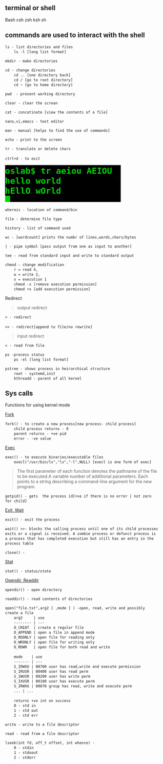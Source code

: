 terminal or shell
----------
Bash 
csh
zsh
ksh
sh

## commands are used to interact with the  shell
```
ls - list directories and files
	ls -l [long list format]
```

```
mkdir - make directories
```

```
cd - change directories
	cd .. [one directory back]
	cd / [go to root directory]
	cd ~ [go to home directory]
```

```
pwd  - present working directory
```

```
clear - clear the screan
```

```
cat - concatinate [view the contents of a file]
```

```
nano,vi,emacs - text editor
```

```
man - manual [helps to find the use of commands]
```

```
echo - print to the screen
```

```
tr - translate or delete chars

ctrl+d - to exit
```
![tr](./img/tr.png)


```
whereis - location of command/bin
```

```
file - determine file type
```

```
history - list of command used
```

```
wc - [wordcount] prints the numbr of lines,words,chars/bytes
```

```
| - pipe symbol [pass output from one as input to another]
```

```
tee - read from standard input and write to standard output
```

```
chmod - change modification
	r = read 4, 
	w = write 2, 
	x = execution 1
	chmod -x [remove execution permission]
	chmod +x [add execution permission]
```


Redirect

> output redirect

```
> - redirect

>> - redirect[append to file/no rewrite]
```

> input redirect
```
< - read from file
```

```
ps -process status
	ps -el [long list format]
```

```
pstree - shows process in heirarchical structure
	root - systemd,init
	kthreadd - parent of all kernel
```

## Sys calls
Functions for using kernel mode

[Fork](https://www.youtube.com/watch?v=4aH8Hl7q54c)
```
fork() - to create a new process[new process- child process]
	child process returns - 0
	parent returns - +ve pid
	error - -ve value
```

[Exec](https://www.youtube.com/watch?v=lifI5hBPAy4)
```
exec() - to execute binaries/executable files
	execl("/usr/bin/ls","ls","-l",NULL) [execl is one form of exec]
```
> The first parameter of each function denotes the pathname of the file to be executed.A variable number of additional parameters. Each points to a string describing a command-line argument for the new program.

```
getpid() - gets  the process id[+ve if there is no error | not zero for child]
```

[Exit, Wait](https://www.youtube.com/watch?v=sHuOKogSd6s)
```
exit() - exit the process
```
 
```
wait() >>- blocks the calling process until one of its child processes exits or a signal is received. A zombie process or defunct process is a process that has completed execution but still has an entry in the process table

```

```
close() - 
```

[Stat](https://www.youtube.com/watch?v=FXaaN3fxDU4)
```
stat() - status/state
```

[Opendir, Readdir](https://www.youtube.com/watch?v=ETV_rzainOc)
```
opendir() - open directory
```

```
readdir() - read contents of directories
```

```
open("file.txt",arg2 [ ,mode ] ) -open, read, write and possibly create a file
	arg2 	 | use
	-------- | ---
	O_CREAT  | create a regular file
	O_APPEND | open a file in append mode
	O_RDONLY | open file for reading only
	O_WRONLY | open file for writing only
	O_RDWR 	 | open file for both read and write

	mode 	| use
	------- | ---
	S_IRWXU | 00700 user has read,write and execute permission
	S_IRUSR | 00400 user has read perm
	S_IWUSR | 00200 user has write perm
	S_IXUSR | 00100 user has execute perm
	S_IRWXG | 00070 group has read, write and execute perm
	...	| ...

	returns +ve int on success
	0 - std in
	1 - std out
	2 - std err
```

```
write - write to a file descriptor
```

```
read - read from a file descriptor
```

```
lseek(int fd, off_t offset, int whence) - 
	0 - stdin
	1 - stdoout
	2 - stderr

```
